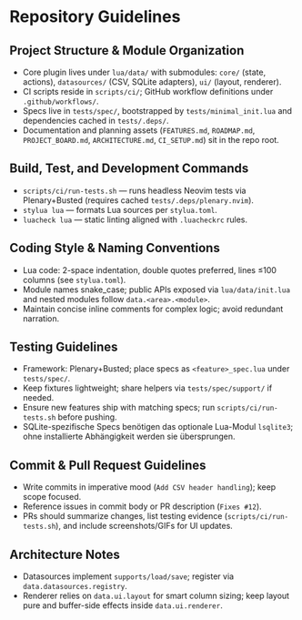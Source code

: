 # Repository Guidelines

## Project Structure & Module Organization
- Core plugin lives under `lua/data/` with submodules: `core/` (state, actions), `datasources/` (CSV, SQLite adapters), `ui/` (layout, renderer).
- CI scripts reside in `scripts/ci/`; GitHub workflow definitions under `.github/workflows/`.
- Specs live in `tests/spec/`, bootstrapped by `tests/minimal_init.lua` and dependencies cached in `tests/.deps/`.
- Documentation and planning assets (`FEATURES.md`, `ROADMAP.md`, `PROJECT_BOARD.md`, `ARCHITECTURE.md`, `CI_SETUP.md`) sit in the repo root.

## Build, Test, and Development Commands
- `scripts/ci/run-tests.sh` — runs headless Neovim tests via Plenary+Busted (requires cached `tests/.deps/plenary.nvim`).
- `stylua lua` — formats Lua sources per `stylua.toml`.
- `luacheck lua` — static linting aligned with `.luacheckrc` rules.

## Coding Style & Naming Conventions
- Lua code: 2-space indentation, double quotes preferred, lines ≤100 columns (see `stylua.toml`).
- Module names snake_case; public APIs exposed via `lua/data/init.lua` and nested modules follow `data.<area>.<module>`.
- Maintain concise inline comments for complex logic; avoid redundant narration.

## Testing Guidelines
- Framework: Plenary+Busted; place specs as `<feature>_spec.lua` under `tests/spec/`.
- Keep fixtures lightweight; share helpers via `tests/spec/support/` if needed.
- Ensure new features ship with matching specs; run `scripts/ci/run-tests.sh` before pushing.
- SQLite-spezifische Specs benötigen das optionale Lua-Modul `lsqlite3`; ohne installierte Abhängigkeit werden sie übersprungen.

## Commit & Pull Request Guidelines
- Write commits in imperative mood (`Add CSV header handling`); keep scope focused.
- Reference issues in commit body or PR description (`Fixes #12`).
- PRs should summarize changes, list testing evidence (`scripts/ci/run-tests.sh`), and include screenshots/GIFs for UI updates.

## Architecture Notes
- Datasources implement `supports/load/save`; register via `data.datasources.registry`.
- Renderer relies on `data.ui.layout` for smart column sizing; keep layout pure and buffer-side effects inside `data.ui.renderer`.
